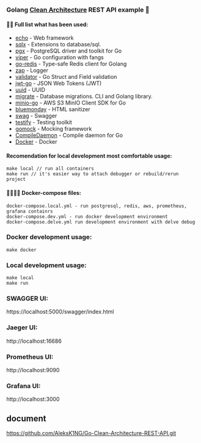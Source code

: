 ### Golang [Clean Architecture](https://blog.cleancoder.com/uncle-bob/2012/08/13/the-clean-architecture.html) REST API example 🚀

#### 👨‍💻 Full list what has been used:
* [echo](https://github.com/labstack/echo) - Web framework
* [sqlx](https://github.com/jmoiron/sqlx) - Extensions to database/sql.
* [pgx](https://github.com/jackc/pgx) - PostgreSQL driver and toolkit for Go
* [viper](https://github.com/spf13/viper) - Go configuration with fangs
* [go-redis](https://github.com/go-redis/redis) - Type-safe Redis client for Golang
* [zap](https://github.com/uber-go/zap) - Logger
* [validator](https://github.com/go-playground/validator) - Go Struct and Field validation
* [jwt-go](https://github.com/dgrijalva/jwt-go) - JSON Web Tokens (JWT)
* [uuid](https://github.com/google/uuid) - UUID
* [migrate](https://github.com/golang-migrate/migrate) - Database migrations. CLI and Golang library.
* [minio-go](https://github.com/minio/minio-go) - AWS S3 MinIO Client SDK for Go
* [bluemonday](https://github.com/microcosm-cc/bluemonday) - HTML sanitizer
* [swag](https://github.com/swaggo/swag) - Swagger
* [testify](https://github.com/stretchr/testify) - Testing toolkit
* [gomock](https://github.com/golang/mock) - Mocking framework
* [CompileDaemon](https://github.com/githubnemo/CompileDaemon) - Compile daemon for Go
* [Docker](https://www.docker.com/) - Docker

#### Recomendation for local development most comfortable usage:
    make local // run all containers
    make run // it's easier way to attach debugger or rebuild/rerun project

#### 🙌👨‍💻🚀 Docker-compose files:
    docker-compose.local.yml - run postgresql, redis, aws, prometheus, grafana containrs
    docker-compose.dev.yml - run docker development environment
    docker-compose.delve.yml run development environment with delve debug

### Docker development usage:
    make docker

### Local development usage:
    make local
    make run

### SWAGGER UI:

https://localhost:5000/swagger/index.html

### Jaeger UI:

http://localhost:16686

### Prometheus UI:

http://localhost:9090

### Grafana UI:

http://localhost:3000

## document 

https://github.com/AleksK1NG/Go-Clean-Architecture-REST-API.git 